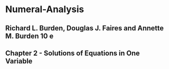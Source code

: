 # Numeral-Analysis
## Richard L. Burden, Douglas J. Faires and Annette M. Burden 10 e
 
 
## Chapter 2 - Solutions of Equations in One Variable